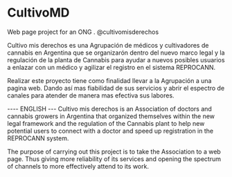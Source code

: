 # CultivoMD
Web page project for an ONG . @cultivomisderechos

Cultivo mis derechos es una Agrupación de médicos y cultivadores de cannabis en Argentina que se organizarón dentro del nuevo marco legal y la regulación de la planta de Cannabis para ayudar a nuevos posibles usuarios a enlazar con un médico y agilizar el registro en el sistema REPROCANN. 

  Realizar este proyecto tiene como finalidad llevar a la Agrupación a una pagina web. Dando así mas fiabilidad de sus servicios y abrir el espectro de canales para atender de manera mas efectiva sus labores. 
  
  
  
  
  
  
  
  ---- ENGLISH ---
 Cultivo mis derechos is an Association of doctors and cannabis growers in Argentina that organized themselves within the new legal framework and the regulation of the Cannabis plant to help new potential users to connect with a doctor and speed up registration in the REPROCANN system.

  The purpose of carrying out this project is to take the Association to a web page. Thus giving more reliability of its services and opening the spectrum of channels to more effectively attend to its work.
